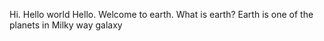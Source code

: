 Hi. Hello world
Hello. Welcome to earth.
What is earth?
Earth is one of the planets in Milky way galaxy
